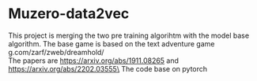# Muzero-data2vec
This project is merging the two pre training algorihtm with the model base algorithm.
The base game is based on the text adventure game g.com/zarf/zweb/dreamhold/\
The papers are https://arxiv.org/abs/1911.08265 and https://arxiv.org/abs/2202.03555\
The code base on pytorch
